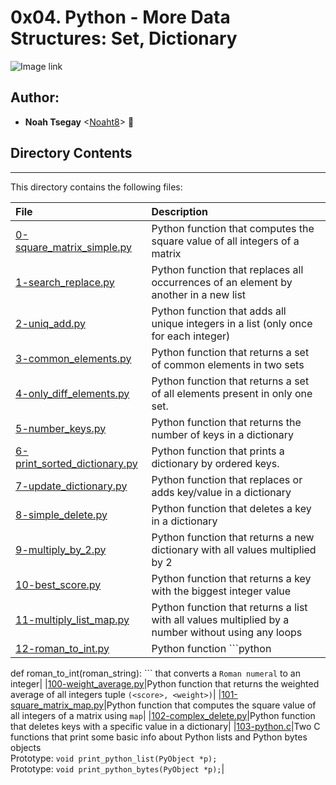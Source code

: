# 0x04. Python - More Data Structures: Set, Dictionary

![Image link](https://qph.cf2.quoracdn.net/main-qimg-a4b9e6959aceb73fc326ad5df93867b5-lq)

## Author:
* **Noah Tsegay** <[Noaht8](https://github.com/Noaht8)>  &#128511;

## Directory Contents
___

This directory contains the following files:

|File| Description|
|:-------|:-------|
|[0-square_matrix_simple.py](0-square_matrix_simple.py)|Python function that computes the square value of all integers of a matrix|
|[1-search_replace.py](1-search_replace.py)|Python function that replaces all occurrences of an element by another in a new list|
|[2-uniq_add.py](2-uniq_add.py)|Python function that adds all unique integers in a list (only once for each integer)|
|[3-common_elements.py](3-common_elements.py)|Python function that returns a set of common elements in two sets|
|[4-only_diff_elements.py](4-only_diff_elements.py)|Python function that returns a set of all elements present in only one set.|
|[5-number_keys.py](5-number_keys.py)|Python function that returns the number of keys in a dictionary|
|[6-print_sorted_dictionary.py](6-print_sorted_dictionary.py)|Python function that prints a dictionary by ordered keys.|
|[7-update_dictionary.py](7-update_dictionary.py)|Python function that replaces or adds key/value in a dictionary|
|[8-simple_delete.py](8-simple_delete.py)|Python function that deletes a key in a dictionary|
|[9-multiply_by_2.py](9-multiply_by_2.py)|Python function that returns a new dictionary with all values multiplied by 2|
|[10-best_score.py](10-best_score.py)|Python function that returns a key with the biggest integer value|
|[11-multiply_list_map.py](11-multiply_list_map.py)|Python function that returns a list with all values multiplied by a number without using any loops|
|[12-roman_to_int.py](12-roman_to_int.py)|Python function ```python 
def roman_to_int(roman_string):
``` that converts a `Roman numeral` to an integer|
|[100-weight_average.py](100-weight_average.py)|Python function that returns the weighted average of all integers tuple `(<score>, <weight>)`|
|[101-square_matrix_map.py](101-square_matrix_map.py)|Python function that computes the square value of all integers of a matrix using `map`|
|[102-complex_delete.py](102-complex_delete.py)|Python function that deletes keys with a specific value in a dictionary|
|[103-python.c](103-python.c)|Two C functions that print some basic info about Python lists and Python bytes objects<br>Prototype: `void print_python_list(PyObject *p);`<br>Prototype: `void print_python_bytes(PyObject *p);`|
